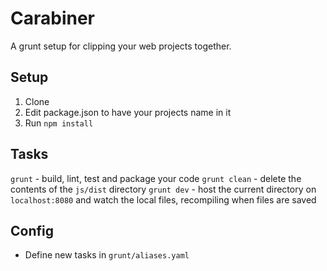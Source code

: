 Carabiner
========

A grunt setup for clipping your web projects together.

Setup
-----
1. Clone
2. Edit package.json to have your projects name in it
3. Run `npm install`

Tasks
-----
`grunt` - build, lint, test and package your code
`grunt clean` - delete the contents of the `js/dist` directory
`grunt dev` - host the current directory on `localhost:8080` and watch the local files, recompiling when files are saved

Config
------
- Define new tasks in `grunt/aliases.yaml`

